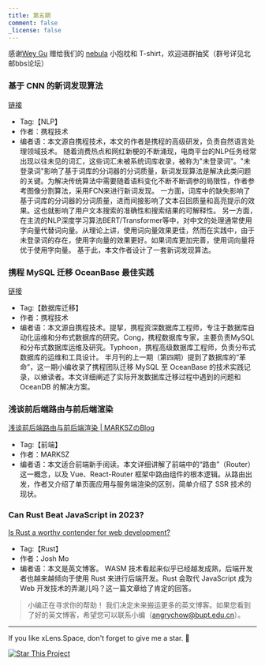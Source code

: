 ```yaml
---
title: 第五期
comment: false
_license: false
---
```


感谢[Wey Gu](https://github.com/wey-gu) 赠给我们的 [nebula](https://github.com/vesoft-inc/nebula) 小抱枕和 T-shirt，欢迎进群抽奖（群号详见北邮bbs论坛）


### 基于 CNN 的新词发现算法

[链接](https://mp.weixin.qq.com/s?__biz=MjM5MDI3MjA5MQ==&mid=2697273648&idx=1&sn=b262832de1e4c29a887b961787bdde2e&chksm=8376de04b40157128bf9c545507db8ae75d89adfa0b04e0aef0d008e1841f379dcc10f17c303&mpshare=1&scene=23&srcid=0506OqsO9UJ9RVmnZyTDsbVo&sharer_sharetime=1683374710004&sharer_shareid=39eb9708e014efe369ca04899a675053#rd)

- Tag:【NLP】
- 作者：携程技术
- 编者语：本文源自携程技术，本文的作者是携程的高级研发，负责自然语言处理领域技术。
随着消费热点和网红新梗的不断涌现，电商平台的NLP任务经常出现以往未见的词汇，这些词汇未被系统词库收录，被称为"未登录词"。"未登录词"影响了基于词库的分词器的分词质量，新词发现算法是解决此类问题的关键。为解决传统算法中需要随着语料变化不断不断调参的局限性，作者参考图像分割算法，采用FCN来进行新词发现。
一方面，词库中的缺失影响了基于词库的分词器的分词质量，进而间接影响了文本召回质量和高亮提示的效果。这也就影响了用户文本搜索的准确性和搜索结果的可解释性。
另一方面，在主流的NLP深度学习算法BERT/Transformer等中，对中文的处理通常使用字向量代替词向量。从理论上讲，使用词向量效果更佳，然而在实践中，由于未登录词的存在，使用字向量的效果更好。如果词库更加完善，使用词向量将优于使用字向量。
基于此，本文作者设计了一套新词发现算法。

### 携程 MySQL 迁移 OceanBase 最佳实践

[链接](https://mp.weixin.qq.com/s?__biz=MjM5MDI3MjA5MQ==&mid=2697274232&idx=1&sn=c3177fb71989308d4751d9946fbcc436&chksm=8376dc4cb401555ac23322dd44499ec4e230ec6a96181de923868a09e31bf8335a6b72aee321&mpshare=1&scene=23&srcid=05066QpI2UlrUApjGF9xHZ2V&sharer_sharetime=1683374741507&sharer_shareid=39eb9708e014efe369ca04899a675053#rd)

- Tag:【数据库迁移】
- 作者：携程技术
- 编者语：本文源自携程技术。提挈，携程资深数据库工程师，专注于数据库自动化运维和分布式数据库的研究。Cong，携程数据库专家，主要负责MySQL和分布式数据库运维及研究。Typhoon，携程高级数据库工程师，负责分布式数据库的运维和工具设计。
半月刊的上一期（第四期）提到了数据库的“革命”，这一期小编收录了携程团队迁移 MySQL 至 OceanBase 的技术实践记录，以飨读者。本文详细阐述了实际开发数据库迁移过程中遇到的问题和 OceanDB 的解决方案。

### 浅谈前后端路由与前后端渲染

[浅谈前后端路由与前后端渲染 \| MARKSZのBlog](https://molunerfinn.com/fe-be-router-render)

- Tag:【前端】
- 作者：MARKSZ
- 编者语：本文适合前端新手阅读。本文详细讲解了前端中的“路由”（Router）这一概念，以及 Vue、React-Router 框架中路由组件的根本逻辑。从路由出发，作者又介绍了单页面应用与服务端渲染的区别，简单介绍了 SSR 技术的现状。

### Can Rust Beat JavaScript in 2023?

[Is Rust a worthy contender for web development?](https://joshmo.hashnode.dev/can-rust-beat-javascript-in-2023)

- Tag:【Rust】
- 作者：Josh Mo
- 编者语：本文是英文博客。 WASM 技术看起来似乎已经越发成熟，后端开发者也越来越倾向于使用 Rust 来进行后端开发。Rust 会取代 JavaScript 成为 Web 开发技术的弄潮儿吗？这一篇文章给了肯定的回答。

> 小编正在寻求你的帮助！ 我们决定未来搬运更多的英文博客。如果您看到了好的英文博客，希望您可以联系小编（angrychow@bupt.edu.cn）。

---

If you like xLens.Space, don't forget to give me a star. :star2:

[![Star This Project](https://img.shields.io/github/stars/xLensSpace/xlensspace.github.io?label=Stars&style=social)](https://github.com/xLensSpace/xlensspace.github.io)